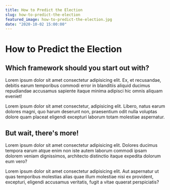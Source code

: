 ```yaml
---
title: How to Predict the Election
slug: how-to-predict-the-election
featured_image: how-to-predict-the-election.jpg
date: "2020-10-02 15:00:00"
---
```

# How to Predict the Election
## Which framework should you start out with?
Lorem ipsum dolor sit amet consectetur adipisicing elit. Ex, et recusandae, debitis earum temporibus commodi error in blanditiis aliquid ducimus repudiandae accusamus sapiente itaque minima adipisci hic omnis aliquam eveniet!

Lorem ipsum dolor sit amet consectetur, adipisicing elit. Libero, natus earum dolores magni, quo harum deserunt non, praesentium odit nulla voluptas dolore quam placeat eligendi excepturi laborum totam molestiae aspernatur.

## But wait, there's more!

Lorem ipsum dolor sit amet consectetur adipisicing elit. Dolores ducimus tempora earum atque enim non iste autem laborum commodi ipsam dolorem veniam dignissimos, architecto distinctio itaque expedita dolorum eum vero?

Lorem ipsum dolor sit amet consectetur adipisicing elit. Aut aspernatur ut quas temporibus molestias alias quae illum molestiae nisi ex provident, excepturi, eligendi accusamus veritatis, fugit a vitae quaerat perspiciatis?